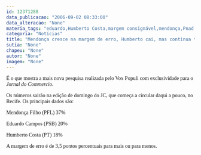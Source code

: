 ```yaml
---
id: 12371288
data_publicacao: "2006-09-02 08:33:00"
data_alteracao: "None"
materia_tags: "eduardo,Humberto Costa,margem consignável,mendonça,Pnad contínua,Terror"
categoria: "Notícias"
title: "Mendonça cresce na margem de erro, Humberto cai, mas continua tecnicamente empatado com Eduardo"
sutia: "None"
chapeu: "None"
autor: "None"
imagem: "None"
---
```

<p><P><FONT face=Verdana>É o que mostra a mais nova pesquisa realizada pelo Vox Populi com exclusividade para o <EM>Jornal do Commercio</EM>.</FONT></P></p>
<p><P><FONT face=Verdana>Os números sairão na edição de domingo do JC, que começa a circular daqui a pouco, no Recife. Os principais dados são:</FONT></P></p>
<p><P><FONT face=Verdana>Mendonça Filho (PFL) 37%</FONT></P></p>
<p><P><FONT face=Verdana>Eduardo Campos (PSB) 20%</FONT></P></p>
<p><P><FONT face=Verdana>Humberto Costa (PT) 18%</FONT></P></p>
<p><P><FONT face=Verdana>A margem de erro é de 3,5 pontos percentuais para mais ou para menos.</FONT></P> </p>
